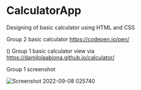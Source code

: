 # CalculatorApp
Designing of basic calculator using HTML and CSS

Group 2 basic calculator https://codepen.io/pen/


()
Group 1 basic calculator view via  https://damilolaabiona.github.io/calculator/


Group 1 screenshot

![Screenshot 2022-09-08 025740](https://user-images.githubusercontent.com/99470227/189017248-6424c903-2d43-4be6-ae31-eae3f43c2af8.jpg)
